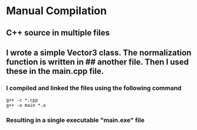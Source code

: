 # Manual Compilation

## C++ source in multiple files
## I wrote a simple Vector3 class. The normalization function is written in ## another file. Then I used these in the main.cpp file.

### I compiled and linked the files using the following command
```
g++ -c *.cpp
g++ -o main *.o
```

### Resulting in a single executable "main.exe" file